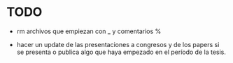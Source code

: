 # TODO

* rm archivos que empiezan con _ y comentarios %

* hacer un update de las presentaciones a congresos y de los papers si se presenta 
o publica algo que haya empezado en el período de la tesis.
